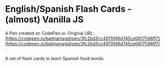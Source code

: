 # English/Spanish Flash Cards - (almost) Vanilla JS

A Pen created on CodePen.io. Original URL: [https://codepen.io/batmanwgd/pen/3fc2bd3cc4970f49d745ce0617596ff7](https://codepen.io/batmanwgd/pen/3fc2bd3cc4970f49d745ce0617596ff7).

A set of flash cards to learn Spanish food words. 
